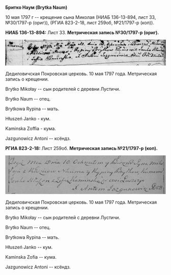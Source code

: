 **Бритко Наум (Brytka Naum)**

10 мая 1797 г -- крещение сына Миколая (НИАБ 136-13-894, лист 33,
№30/1797-р (ориг)), (РГИА 823-2-18, лист 259об, №21/1797-р (коп)).

**НИАБ 136-13-894:** Лист 33. **Метрическая запись №30/1797-р (ориг).**

![](./media/ef82e08af2f72b782e330f4156bd3f20aeef4d59.png)

Дедиловичская Покровская церковь. 10 мая 1797 года. Метрическая запись о
крещении.

Brytko Mikołay -- сын родителей с деревни Лустичи.

Brytko Naum -- отец.

Brytkowa Rypina -- мать.

Hłuszeń Janko - кум.

Kaminska Zoffia - кума.

Jazgunowicz Antoni -- ксёндз.

**РГИА 823-2-18:** Лист 259об. **Метрическая запись №21/1797-р (коп).**

![](./media/9b053154d3fc4b1850b26a5688f663bf17f9a671.png)

Дедиловичская Покровская церковь. 10 мая 1797 года. Метрическая запись о
крещении.

Brytko Mikołay -- сын родителей с деревни Лустичи.

Brytko Naum -- отец.

Brytkowa Rypina -- мать.

Hłuszeń Janko -- кум.

Kaminska Zofia -- кума.

Jazgunowicz Antoni -- ксёндз.
